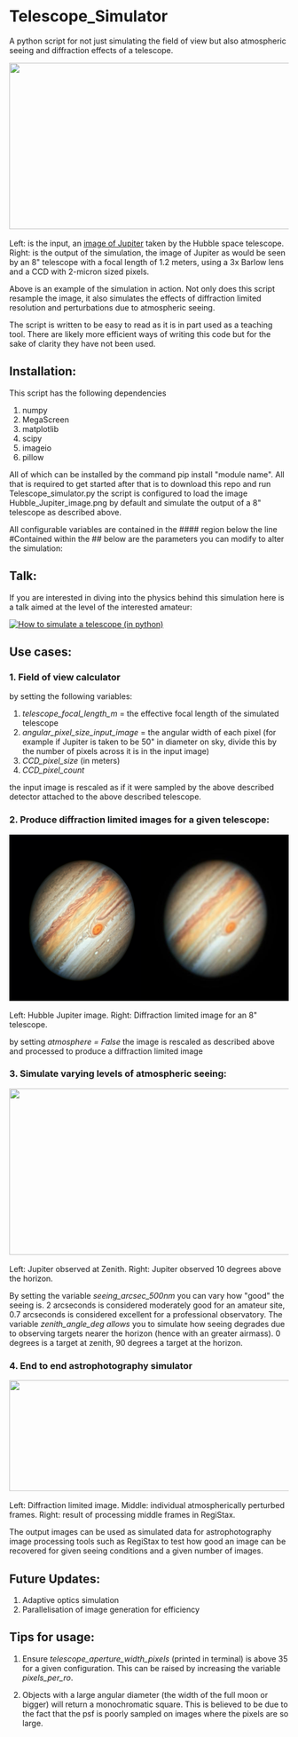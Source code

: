 # Telescope_Simulator
 A python script for not just simulating the field of view but also atmospheric seeing and diffraction effects of a telescope.


<img src="https://github.com/dmortimer101/Telescope_Simulator/blob/master/Images/Jupiter_Hubble_plus_telescope_3.9m_focal_length_2micron_pixels.gif?raw=true" width="600" height="300" />

Left: is the input, an [image of Jupiter](https://www.nasa.gov/feature/goddard/2019/hubble-new-portrait-of-jupiter) taken by the Hubble space telescope. Right: is the output of the simulation, the image of Jupiter as would be seen by an 8" telescope with a focal length of 1.2 meters, using a 3x Barlow lens and a CCD with 2-micron sized pixels.

Above is an example of the simulation in action. Not only does this script resample the image, it also simulates the effects of diffraction limited resolution and perturbations due to atmospheric seeing. 

The script is written to be easy to read as it is in part used as a teaching tool. There are likely more efficient ways of writing this code but for the sake of clarity they have not been used. 

## Installation: 

This script has the following dependencies 

1. numpy
2. MegaScreen
3. matplotlib
4. scipy
5. imageio
6. pillow

All of which can be installed by the command pip install "module name". All that is required to get started after that is to download this repo and run 
Telescope_simulator.py the script is configured to load the image Hubble_Jupiter_image.png by default and simulate the output of a 8" telescope as described above. 
 
All configurable variables are contained in the #### region below the line #Contained within the ## below are the parameters you can modify to alter the simulation:

## Talk: 
 
If you are interested in diving into the physics behind this simulation here is a talk aimed at the level of the interested amateur: 

[![How to simulate a telescope (in python)](https://img.youtube.com/vi/SuoV_5ACOIo/0.jpg)](https://www.youtube.com/watch?v=SuoV_5ACOIo)

## Use cases: 

### 1. Field of view calculator 

 by setting the following variables:
 
 1. *telescope_focal_length_m* = the effective focal length of the simulated telescope 
 2. *angular_pixel_size_input_image* = the angular width of each pixel (for example if Jupiter is taken to be 50" in diameter on sky, divide this by the number of pixels across it is in the input image) 
 3. *CCD_pixel_size* (in meters) 
 4. *CCD_pixel_count* 
 
the input image is rescaled as if it were sampled by the above described detector attached to the above described telescope.   

 ### 2. Produce diffraction limited images for a given telescope: 

<img src="https://github.com/dmortimer101/Telescope_Simulator/blob/master/Images/Hubble_Jupiter_8_inch_diffraction_limited_Jupiter.png?raw=true" width="600" height="300" />

Left: Hubble Jupiter image. Right: Diffraction limited image for an 8" telescope.

  by setting *atmosphere = False* the image is rescaled as described above and processed to produce a diffraction limited image
  
### 3. Simulate varying levels of atmospheric seeing: 

<img src="https://github.com/dmortimer101/Telescope_Simulator/blob/master/Images/Jupiter_zenith_10_deg_above_horizon.gif?raw=true" width="600" height="300" />

Left: Jupiter observed at Zenith. Right: Jupiter observed 10 degrees above the horizon.

By setting the variable *seeing_arcsec_500nm* you can vary how "good" the seeing is. 2 arcseconds is considered moderately good for an amateur site, 0.7 arcseconds is considered excellent for a professional observatory. The variable *zenith_angle_deg allows* you to simulate how seeing degrades due to observing targets nearer the horizon (hence with an greater airmass). 0 degrees is a target at zenith, 90 degrees a target at the horizon.


### 4. End to end astrophotography simulator 
<img src="https://github.com/dmortimer101/Telescope_Simulator/blob/master/Images/diffraction_limited_Jupiter_atm_perturbed_Jupiter_RegiStax_Jupiter.gif?raw=true" width="600" height="200" />
 
 Left: Diffraction limited image. Middle: individual atmospherically perturbed frames. Right: result of processing middle frames in RegiStax.
 
 The output images can be used as simulated data for astrophotography image processing tools such as RegiStax to test how good an image can be recovered for given seeing conditions and a given number of images. 
  
  
## Future Updates: 
 
1. Adaptive optics simulation 
2. Parallelisation of image generation for efficiency 

## Tips for usage: 

1. Ensure *telescope_aperture_width_pixels* (printed in terminal) is above 35 for a given configuration. This can be raised by increasing the variable *pixels_per_ro*.  

2. Objects with a large angular diameter (the width of the full moon or bigger) will return a monochromatic square. This is believed to be due to the fact that the psf is poorly sampled on images where the pixels are so large.
 
